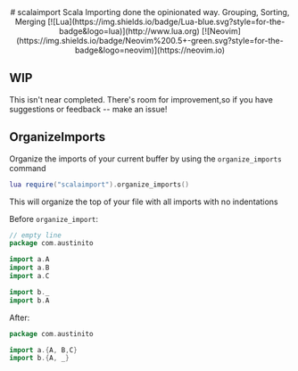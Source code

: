 <div align ="center">
# scalaimport
Scala Importing done the opinionated way. Grouping, Sorting, Merging
[![Lua](https://img.shields.io/badge/Lua-blue.svg?style=for-the-badge&logo=lua)](http://www.lua.org)
[![Neovim](https://img.shields.io/badge/Neovim%200.5+-green.svg?style=for-the-badge&logo=neovim)](https://neovim.io)
</div>

## WIP
This isn't near completed. There's room for improvement,so if you have suggestions or feedback -- make an issue!

## OrganizeImports
Organize the imports of your current buffer by using the `organize_imports` command

```lua
lua require("scalaimport").organize_imports()
```

This will organize the top of your file with all imports with no indentations

Before `organize_import`:
```scala
// empty line
package com.austinito

import a.A
import a.B
import a.C

import b._
import b.A
```
After:
```scala
package com.austinito

import a.{A, B,C}
import b.{A, _}
```

